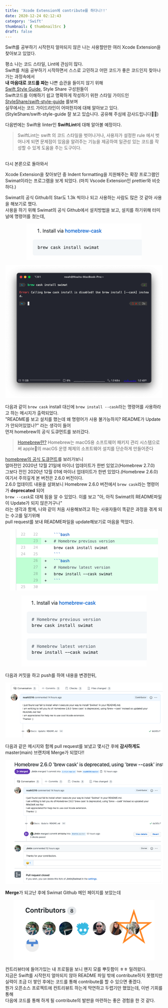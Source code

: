 ```yaml
---
title: 'Xcode Extension에 contribute를 하다니!!'
date: 2020-12-24 02:12:43
category: 'Swift'
thumbnail: { thumbnailSrc }
draft: false
---
```


Swift를 공부하기 시작한지 얼마되지 않은 나는 사용할만한 여러 Xcode Extension을 찾아보고 있었다.

평소 나는 코드 스타일, Lint에 관심이 많다.   
Swift를 처음 공부하기 시작하면서 스스로 고민하고 어떤 코드가 좋은 코드인지 찾아나가는 과정속에서  
**내 마음대로 코드를 짜는** 나쁜 습관을 들이지 않기 위해  
[Swift Style Guide](https://github.com/github/swift-style-guide), Style Share 구성원들이  
Swift코드를 이해하기 쉽고 명확하게 작성하기 위한 스타일 가이드인 [StyleShare/swift-style-guide](https://github.com/StyleShare/swift-style-guide) 를보며  
실무에서는 코드 가이드라인이 어떠한지에 대해 알아보고 있다.  
(StyleShare/swift-style-guide 잘 보고 있습니다. 공유해 주심에 감사드립니다🙇‍♂️)

다음번에는 Swift용 linter인 **SwiftLint**에 대해 알아볼 예정이다.

>SwiftLint는 swift 의 코드 스타일을 벗어나거나, 사용자가 설정한 rule 에서 벗어나게 되면 문제점이 있음을 알려주는 기능을 제공하여 일관성 있는 코드를 작성할 수 있게 도움을 주는 도구이다.

<br/>
다시 본론으로 돌아와서 

Xcode Extension을 찾아보던 중 Indent formatting을 지원해주는 확장 프로그램인  
Swimat이라는 프로그램을 보게 되었다.
(마치 Vscode Extension인 prettier와 비슷하다.)

Swimat의 공식 Github의 Star도 1.3k 씩이나 되고 사용하는 사람도 많은 것 같아 사용을 해보기로 했다.  
사용을 하기 위해 Swimat의 공식 Github에서 설치방법을 보고, 설치를 하기위해 터미널에 명령어를 쳤는데,

<p align="center">
    <img src="assets/2020-12-24/1.png"/>
</p>

<p align="center">
    <img src="assets/2020-12-24/2.png"/>
</p>

다음과 같이 `brew cask` install 대신에 `brew install --cask`라는 명령어를 사용하라고 하는 메시지가 출력되었다.  
"README를 보고 설치를 했는데 왜 명령어가 사용 불가능하지? README가 Update가 안되어있었나?" 라는 생각이 들어  
먼저 homebrew의 공식 도큐먼트를 보러갔다.

> [Homebrew란?](https://ko.wikipedia.org/wiki/%ED%99%88%EB%B8%8C%EB%A3%A8_(%ED%8C%A8%ED%82%A4%EC%A7%80_%EA%B4%80%EB%A6%AC_%EC%86%8C%ED%94%84%ED%8A%B8%EC%9B%A8%EC%96%B4))  
> Homebrew는 macOS용 소프트웨어 패키지 관리 시스템으로써  apple의 macOS 운영 체제의 소프트웨어 설치를 단순하게 만들어준다

[homebrew의 공식 도큐먼트](https://brew.sh/blog/)를 보러가보니  
얼마전인 2020년 12월 21일에 마이너 업데이트가 한번 있었고(Homebrew 2.7.0)  
그보다 전인 2020년 12월 01에 마이너 업데이트가 한번 있었다.(Homebrew 2.6.0)   
여기서 주의깊게 본 버전은 2.6.0 버전이다.  
2.6.0 업데이트 내용을 살펴보니 Homebrew 2.6.0 버전에서 `brew cask`라는 명령어가 **deprecated** 되어   
`brew --cask`로 대체 됨을 알 수 있었다. 
이를 보고 "아, 아직 Swimat의 README파일이 Update가 되지 않은거구나"  
라는 생각과 함께, 나와 같이 처음 사용해보려고 하는 사용자들이 똑같은 과정을 겪게 되는 수고를 덜기위해   
pull request를 보내 README파일을 update해보기로 마음을 먹었다.

<p align="center">
    <img src="assets/2020-12-24/3.png"/>
</p>
<p align="center">
    <img src="assets/2020-12-24/4.png"/>
</p>

다음과 커밋을 하고 push를 하여 내용을 변경한뒤,

<p align="center">
    <img src="assets/2020-12-24/5.png"/>
</p>

다음과 같은 메시지와 함께 pull request를 보냈고 몇시간 후에
**감사하게도** master(main) 브랜치에 Merge가 되었다!!

<p align="center">
    <img src="assets/2020-12-24/6.png"/>
</p>

**Merge**가 되고난 후에 Swimat Github 메인 페이지를 보았는데
<p align="center">
    <img src="assets/2020-12-24/7.png"/>
</p>

컨트리뷰터에 들어가있는 내 프로필을 보니 왠지 모를 뿌듯함이 ㅎㅎ 밀려왔다.  
지금은 Swift를 시작한지 얼마되지 않아 README 파일 밖에 contribute하지 못했지만  
실력이 조금 더 쌓인 후에는 코드를 통해 contribute를 할 수 있으면 좋겠다.  
뭔가 오픈소스 프로젝트에 컨트리뷰트 하는게 막연하고 두렵기만 했었는데, 이번 기회를 통해  
다음에 코드를 통해 하게 될 contribute의 발판을 마련하는 좋은 경험을 한 것 같다.
